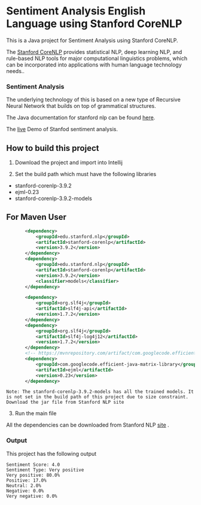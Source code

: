 # Sentiment Analysis English Language using Stanford CoreNLP

This is a Java project for Sentiment Analysis using Stanford CoreNLP.

The [Stanford CoreNLP](https://nlp.stanford.edu/) provides statistical NLP, deep learning NLP, 
and rule-based NLP tools for major computational linguistics problems, 
which can be incorporated into applications with human language technology needs..

 
### Sentiment Analysis

The underlying technology of this is based on a new type of Recursive Neural Network that builds on top of grammatical structures.

The Java documentation for stanford nlp can be found [here](https://nlp.stanford.edu/nlp/javadoc/javanlp/).

The [live](http://nlp.stanford.edu:8080/sentiment/rntnDemo.html) Demo of Stanfod sentiment analysis.


## How to build this project

1. Download the project and import into Intellij

2. Set the build path which must have the following libraries 

 * stanford-corenlp-3.9.2
 * ejml-0.23
 * stanford-corenlp-3.9.2-models
 ## For Maven User
 ```xml
        <dependency>
            <groupId>edu.stanford.nlp</groupId>
            <artifactId>stanford-corenlp</artifactId>
            <version>3.9.2</version>
        </dependency>
        <dependency>
            <groupId>edu.stanford.nlp</groupId>
            <artifactId>stanford-corenlp</artifactId>
            <version>3.9.2</version>
            <classifier>models</classifier>
        </dependency>

        <dependency>
            <groupId>org.slf4j</groupId>
            <artifactId>slf4j-api</artifactId>
            <version>1.7.2</version>
        </dependency>
        <dependency>
            <groupId>org.slf4j</groupId>
            <artifactId>slf4j-log4j12</artifactId>
            <version>1.7.2</version>
        </dependency>
        <!-- https://mvnrepository.com/artifact/com.googlecode.efficient-java-matrix-library/ejml -->
        <dependency>
            <groupId>com.googlecode.efficient-java-matrix-library</groupId>
            <artifactId>ejml</artifactId>
            <version>0.23</version>
        </dependency>

 ```

```
Note: The stanford-corenlp-3.9.2-models has all the trained models. It is not set in the build path of this project due to size constraint. 
Download the jar file from Stanford NLP site
```
3. Run the main file

All the dependencies can be downloaded from Stanford NLP [site](https://stanfordnlp.github.io/CoreNLP/) .


### Output

This project has the following output
```
Sentiment Score: 4.0
Sentiment Type: Very positive
Very positive: 80.0%
Positive: 17.0%
Neutral: 2.0%
Negative: 0.0%
Very negative: 0.0%
```

